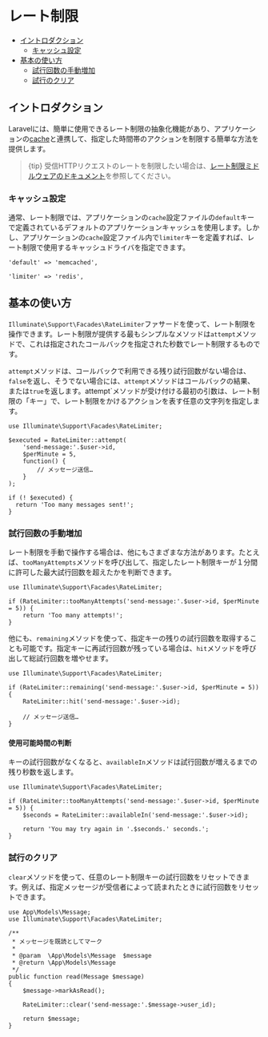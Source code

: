 # レート制限

- [イントロダクション](#introduction)
    - [キャッシュ設定](#cache-configuration)
- [基本の使い方](#basic-usage)
    - [試行回数の手動増加](#manually-incrementing-attempts)
    - [試行のクリア](#clearing-attempts)

<a name="introduction"></a>
## イントロダクション

Laravelには、簡単に使用できるレート制限の抽象化機能があり、アプリケーションの[cache](/docs/{{version}}/cache)と連携して、指定した時間帯のアクションを制限する簡単な方法を提供します。

> {tip} 受信HTTPリクエストのレートを制限したい場合は、[レート制限ミドルウェアのドキュメント](/docs/{{version}}/routing#rate-limiting)を参照してください。

<a name="cache-configuration"></a>
### キャッシュ設定

通常、レート制限では、アプリケーションの`cache`設定ファイルの`default`キーで定義されているデフォルトのアプリケーションキャッシュを使用します。しかし、アプリケーションの`cache`設定ファイル内で`limiter`キーを定義すれば、レート制限で使用するキャッシュドライバを指定できます。

    'default' => 'memcached',

    'limiter' => 'redis',

<a name="basic-usage"></a>
## 基本の使い方

`Illuminate\Support\Facades\RateLimiter`ファサードを使って、レート制限を操作できます。レート制限が提供する最もシンプルなメソッドは`attempt`メソッドで、これは指定されたコールバックを指定された秒数でレート制限するものです。

`attempt`メソッドは、コールバックで利用できる残り試行回数がない場合は、`false`を返し、そうでない場合には、`attempt`メソッドはコールバックの結果、または`true`を返します。attempt`メソッドが受け付ける最初の引数は、レート制限の「キー」で、レート制限をかけるアクションを表す任意の文字列を指定します。

    use Illuminate\Support\Facades\RateLimiter;

    $executed = RateLimiter::attempt(
        'send-message:'.$user->id,
        $perMinute = 5,
        function() {
            // メッセージ送信…
        }
    );

    if (! $executed) {
      return 'Too many messages sent!';
    }

<a name="manually-incrementing-attempts"></a>
### 試行回数の手動増加

レート制限を手動で操作する場合は、他にもさまざまな方法があります。たとえば、`tooManyAttempts`メソッドを呼び出して、指定したレート制限キーが１分間に許可した最大試行回数を超えたかを判断できます。

    use Illuminate\Support\Facades\RateLimiter;

    if (RateLimiter::tooManyAttempts('send-message:'.$user->id, $perMinute = 5)) {
        return 'Too many attempts!';
    }

他にも、`remaining`メソッドを使って、指定キーの残りの試行回数を取得することも可能です。指定キーに再試行回数が残っている場合は、`hit`メソッドを呼び出して総試行回数を増やせます。

    use Illuminate\Support\Facades\RateLimiter;

    if (RateLimiter::remaining('send-message:'.$user->id, $perMinute = 5)) {
        RateLimiter::hit('send-message:'.$user->id);

        // メッセージ送信…
    }

<a name="determining-limiter-availability"></a>
#### 使用可能時間の判断

キーの試行回数がなくなると、`availableIn`メソッドは試行回数が増えるまでの残り秒数を返します。

    use Illuminate\Support\Facades\RateLimiter;

    if (RateLimiter::tooManyAttempts('send-message:'.$user->id, $perMinute = 5)) {
        $seconds = RateLimiter::availableIn('send-message:'.$user->id);

        return 'You may try again in '.$seconds.' seconds.';
    }

<a name="clearing-attempts"></a>
### 試行のクリア

`clear`メソッドを使って、任意のレート制限キーの試行回数をリセットできます。例えば、指定メッセージが受信者によって読まれたときに試行回数をリセットできます。

    use App\Models\Message;
    use Illuminate\Support\Facades\RateLimiter;

    /**
     * メッセージを既読としてマーク
     *
     * @param  \App\Models\Message  $message
     * @return \App\Models\Message
     */
    public function read(Message $message)
    {
        $message->markAsRead();

        RateLimiter::clear('send-message:'.$message->user_id);

        return $message;
    }
